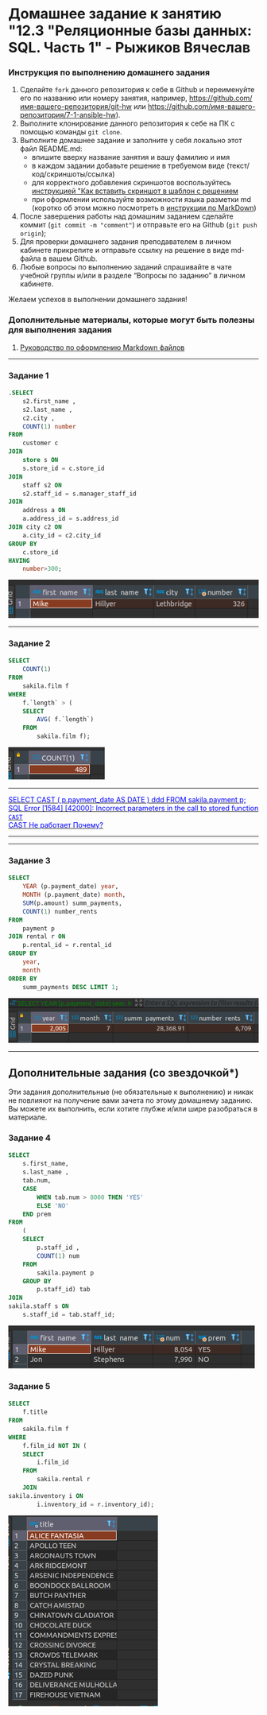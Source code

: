 # Домашнее задание к занятию "12.3 "Реляционные базы данных: SQL. Часть 1" - Рыжиков Вячеслав


### Инструкция по выполнению домашнего задания

   1. Сделайте `fork` данного репозитория к себе в Github и переименуйте его по названию или номеру занятия, например, https://github.com/имя-вашего-репозитория/git-hw или  https://github.com/имя-вашего-репозитория/7-1-ansible-hw).
   2. Выполните клонирование данного репозитория к себе на ПК с помощью команды `git clone`.
   3. Выполните домашнее задание и заполните у себя локально этот файл README.md:
      - впишите вверху название занятия и вашу фамилию и имя
      - в каждом задании добавьте решение в требуемом виде (текст/код/скриншоты/ссылка)
      - для корректного добавления скриншотов воспользуйтесь [инструкцией "Как вставить скриншот в шаблон с решением](https://github.com/netology-code/sys-pattern-homework/blob/main/screen-instruction.md)
      - при оформлении используйте возможности языка разметки md (коротко об этом можно посмотреть в [инструкции  по MarkDown](https://github.com/netology-code/sys-pattern-homework/blob/main/md-instruction.md))
   4. После завершения работы над домашним заданием сделайте коммит (`git commit -m "comment"`) и отправьте его на Github (`git push origin`);
   5. Для проверки домашнего задания преподавателем в личном кабинете прикрепите и отправьте ссылку на решение в виде md-файла в вашем Github.
   6. Любые вопросы по выполнению заданий спрашивайте в чате учебной группы и/или в разделе “Вопросы по заданию” в личном кабинете.
   
Желаем успехов в выполнении домашнего задания!
   
### Дополнительные материалы, которые могут быть полезны для выполнения задания

1. [Руководство по оформлению Markdown файлов](https://gist.github.com/Jekins/2bf2d0638163f1294637#Code)

---

### Задание 1

```sql
.SELECT
	s2.first_name ,
	s2.last_name ,
	c2.city ,
	COUNT(1) number
FROM 
	customer c
JOIN
	store s ON
	s.store_id = c.store_id
JOIN  
	staff s2 ON
	s2.staff_id = s.manager_staff_id
JOIN 
	address a ON
	a.address_id = s.address_id
JOIN city c2 ON
	a.city_id = c2.city_id
GROUP BY
	c.store_id
HAVING
	number>300;
```

![sql2_1](img/sql2_1_corr.png)


---

### Задание 2

```sql
SELECT
	COUNT(1)
FROM
	sakila.film f
WHERE
	f.`length` > (
	SELECT
		AVG( f.`length`)
	FROM
		sakila.film f);
```

![sql2_2](img/sql2_2.png)


************
<ins><span style="color:blue">
SELECT CAST ( p.payment_date  AS DATE ) ddd FROM sakila.payment p; <br> 
SQL Error [1584] [42000]: Incorrect parameters in the call to stored function `CAST` <br> 
CAST Не работает Почему?</span></ins>
************

---

### Задание 3

```sql
SELECT
	YEAR (p.payment_date) year,
	MONTH (p.payment_date) month,
	SUM(p.amount) summ_payments,
	COUNT(1) number_rents
FROM
	payment p
JOIN rental r ON
	p.rental_id = r.rental_id
GROUP BY
	year,
	month
ORDER BY
	summ_payments DESC LIMIT 1;
```

![sql2_3](img/sql2_3_corr.png)

---
## Дополнительные задания (со звездочкой*)


Эти задания дополнительные (не обязательные к выполнению) и никак не повлияют на получение вами зачета по этому домашнему заданию. Вы можете их выполнить, если хотите глубже и/или шире разобраться в материале.


### Задание 4

```sql
SELECT
	s.first_name,
	s.last_name ,
	tab.num,
	CASE
		WHEN tab.num > 8000 THEN 'YES'
		ELSE 'NO'
	END prem
FROM
	(
	SELECT
		p.staff_id ,
		COUNT(1) num
	FROM
		sakila.payment p
	GROUP BY
		p.staff_id) tab
JOIN 
sakila.staff s ON
	s.staff_id = tab.staff_id;
```

![sql2_4](img/sql2_4.png)


### Задание 5


```sql
SELECT
	f.title
FROM
	sakila.film f
WHERE
	f.film_id NOT IN (
	SELECT
		i.film_id
	FROM
		sakila.rental r
	JOIN 
sakila.inventory i ON
		i.inventory_id = r.inventory_id);
```

![sql2_5](img/sql2_5.png)



	
